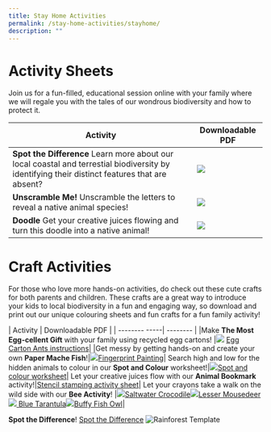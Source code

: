 ```yaml
---
title: Stay Home Activities
permalink: /stay-home-activities/stayhome/
description: ""
---
```

# **Activity Sheets**

Join us for a fun-filled, educational session online with your family where we will regale you with the tales of our wondrous biodiversity and how to protect it.

| Activity | Downloadable PDF  |
| -------- | -------- | 
| **Spot the Difference** Learn more about our local coastal and terrestial biodiversity by identifying their distinct features that are absent?     |  ![](/images/spot%20the%20difference.png)    | 
|**Unscramble Me!** Unscramble the letters to reveal a native animal species! |    ![](/images/unscramble%20me.png) |
|**Doodle** Get your creative juices flowing and turn this doodle into a native animal! | ![](/images/doodle.png)|



# **Craft Activities**
For those who love more hands-on activities, do check out these cute crafts for both parents and children. These crafts are a great way to introduce your kids to local biodiversity in a fun and engaging way, so download and print out our unique colouring sheets and fun crafts for a fun family activity!



| Activity        | Downloadable PDF |
| -------- -----| -------- | 
|Make **The Most Egg-cellent Gift** with your family using recycled egg cartons! |![](/images/Crafts/eggcartonant.png) [Egg Carton Ants instructions](/files/Crafts/Egg%20Carton%20Ants%20new.pdf)|
|Get messy by getting hands-on and create your own **Paper Mache Fish**!|![](/images/Crafts/fingerprintpaint.png)[Fingerprint Painting](/files/Crafts/Fingerprint%20painting.pdf)|
Search high and low for the hidden animals to colour in our **Spot and Colour** worksheet!|![](/images/Crafts/spotandcolour.png)[Spot and colour worksheet](/files/Crafts/Spot%20and%20colour%20me.pdf)|
Let your creative juices flow with our **Animal Bookmark** activity!|[Stencil stamping activity sheet](/files/Crafts/Stencil%20stamping%20activity.pdf)|
Let your crayons take a walk on the wild side with our **Bee Activity**! |![](/images/Crafts/crocodile.png)[Saltwater Crocodile](/files/Crafts/worksheet%20-%20saltwater%20croc.pdf)![](/images/Crafts/mousedeer.png)[Lesser Mousedeer](/files/Crafts/worksheet%20-%20lesser%20mousedeer.pdf) ![](/images/Crafts/tarantula.png)[     Blue Tarantula](/files/Crafts/worksheet%20-%20blue%20tarantula.pdf)![](/images/Crafts/owl.png)[Buffy Fish Owl](/files/Crafts/worksheet%20-%20buffy%20fish%20owl.pdf)|

**Spot the Difference**!
[Spot the Difference](/files/Spot%20the%20Difference_Facilitation%20Notes.pdf)
![Rainforest Template](/images/IMG_70A615B231E8-1.jpeg)